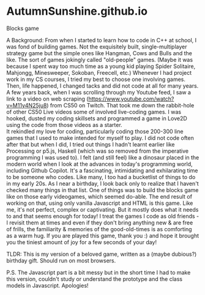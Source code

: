 # AutumnSunshine.github.io
Blocks game

A Background:
From when I started to learn how to code in C++ at school, I was fond of building games. 
Not the exquisitely built, single-multiplayer strategy game but the simple ones like Hangman, Cows and Bulls and the like. The sort of games jokingly called "old-people" games. 
(Maybe it was because I spent way too much time as a young kid playing Spider Solitaire, Mahjongg, Minesweeper, Sokoban, Freecell, etc.)
Whenever I had project work in my CS courses, I tried my best to choose one involving games. Then, life happened, I changed tacks and did not code at all for many years.
A few years back, when I was scrolling through my Youtube feed, I saw a link to a video on web scraping (https://www.youtube.com/watch?v=M11y4N25ju8) from CS50 on Twitch. That took me down the rabbit-hole of other CS50 Live videos some of involved live-coding games. I was hooked, dusted my coding skillsets and programmed a game in Love2D using the code from those videos as a starter.  
It rekindled my love for coding, particularly coding those 200-300 line games that I used to make intended for myself to play. I did not code often after that but when I did, I tried out things I hadn't learnt earlier like Processing or p5.js, Haskell (which was so removed from the imperative programming I was used to). I felt (and still feel) like a dinosaur placed in the modern world when I look at the advances in today's programming world, including Github Copilot. It's a fascinating, intimidating and exhilarating time to be someone who codes.
Like many, I too had a bucketlist of things to do in my early 20s. As I near a birthday, I look back only to realize that I haven't checked many things in that list. One of things was to build the blocks game like on those early videogames, which seemed do-able. The end result of working on that, using only vanilla Javascript and HTML is this game. 
Like me, it's not perfect, complex or captivating. But it mostly does what it needs to and that seems enough for today! 
I treat the games I code as old friends - I revisit them at times and even if they don't bring anything new & are free of frills, the familiarity & memories of the good-old-times is as comforting as a warm hug.
If you are played this game, thank you :) and hope it brought you the tiniest amount of joy for a few seconds of your day! 

TLDR: This is my version of a beloved game, written as a (maybe dubious?) birthday gift. Should run on most browsers.

P.S. The Javascript part is a bit messy but in the short time I had to make this version, couldn't study or understand the prototype and the class models in Javascript. Apologies! 
